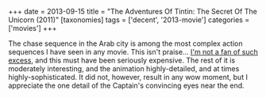 +++
date = 2013-09-15
title = "The Adventures Of Tintin: The Secret Of The Unicorn (2011)"
[taxonomies]
tags = ['decent', '2013-movie']
categories = ['movies']
+++

The chase sequence in the Arab city is among the most complex action
sequences I have seen in any movie. This isn't praise... [I'm not a
fan of such excess], and this must have been seriously expensive. The
rest of it is moderately interesting, and the animation highly-detailed,
and at times highly-sophisticated. It did not, however, result in any
wow moment, but I appreciate the one detail of the Captain's convincing
eyes near the end.

  [I'm not a fan of such excess]: @/overly-complex-action-sequences.md
